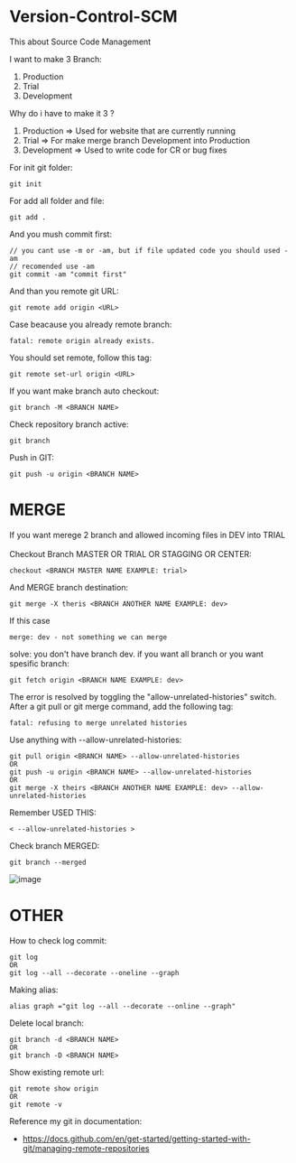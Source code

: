 # Version-Control-SCM
This about Source Code Management

I want to make 3 Branch:
1.  Production
2.  Trial
3.  Development

Why do i have to make it 3 ?
1.  Production  => Used for website that are currently running
2.  Trial       => For make merge branch Development into Production
3.  Development => Used to write code for CR or bug fixes

For init git folder:

    git init

For add all folder and file:

    git add .

And you mush commit first:
    
    // you cant use -m or -am, but if file updated code you should used -am
    // recomended use -am
    git commit -am "commit first" 

And than you remote git URL:

    git remote add origin <URL>

Case beacause you already remote branch:
    
    fatal: remote origin already exists.
    
You should set remote, follow this tag:

    git remote set-url origin <URL>

If you want make branch auto checkout:

    git branch -M <BRANCH NAME>

Check repository branch active:
    
    git branch

Push in GIT:

    git push -u origin <BRANCH NAME>

# MERGE
If you want merege 2 branch and allowed incoming files in DEV into TRIAL <br>
<br>
Checkout Branch MASTER OR TRIAL OR STAGGING OR CENTER:

    checkout <BRANCH MASTER NAME EXAMPLE: trial>

And MERGE branch destination:

    git merge -X theris <BRANCH ANOTHER NAME EXAMPLE: dev>

If this case 
    
    merge: dev - not something we can merge

solve: you don't have branch dev.
if you want all branch or you want spesific branch:

    git fetch origin <BRANCH NAME EXAMPLE: dev>

The error is resolved by toggling the "allow-unrelated-histories" switch. After a git pull or git merge command, add the following tag:

    fatal: refusing to merge unrelated histories

Use anything with --allow-unrelated-histories:

    git pull origin <BRANCH NAME> --allow-unrelated-histories
    OR
    git push -u origin <BRANCH NAME> --allow-unrelated-histories
    OR
    git merge -X theirs <BRANCH ANOTHER NAME EXAMPLE: dev> --allow-unrelated-histories
    
Remember USED THIS:

    < --allow-unrelated-histories >
    
Check branch MERGED:
    
    git branch --merged

![image](https://user-images.githubusercontent.com/77251566/139561661-2b62076c-b9cd-4f84-a977-b64c5cfba81a.png)

# OTHER
How to check log commit:

    git log
    OR
    git log --all --decorate --oneline --graph

Making alias:
    
    alias graph ="git log --all --decorate --online --graph"

Delete local branch:
    
    git branch -d <BRANCH NAME>
    OR
    git branch -D <BRANCH NAME>
    
Show existing remote url:
    
    git remote show origin
    OR
    git remote -v

Reference my git in documentation:

* https://docs.github.com/en/get-started/getting-started-with-git/managing-remote-repositories
    
